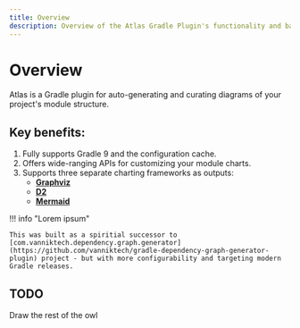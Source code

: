 ```yaml
---
title: Overview
description: Overview of the Atlas Gradle Plugin's functionality and basic setup
---
```


# Overview

Atlas is a Gradle plugin for auto-generating and curating diagrams of your project's module structure.

## Key benefits:

   1. Fully supports Gradle 9 and the configuration cache.
   2. Offers wide-ranging APIs for customizing your module charts.
   3. Supports three separate charting frameworks as outputs:
      - [**Graphviz**](https://graphviz.org/)
      - [**D2**](https://d2lang.com/)
      - [**Mermaid**](https://mermaid.js.org/)

!!! info "Lorem ipsum"

    This was built as a spiritial successor to [com.vanniktech.dependency.graph.generator](https://github.com/vanniktech/gradle-dependency-graph-generator-plugin) project - but with more configurability and targeting modern Gradle releases.

## TODO

Draw the rest of the owl
